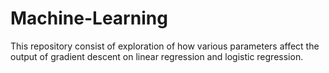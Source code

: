 # Machine-Learning

This repository consist of exploration of how various parameters affect the output of gradient descent on linear regression and logistic regression.
